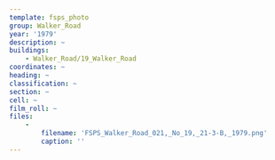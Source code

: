 ```yaml
---
template: fsps_photo
group: Walker_Road
year: '1979'
description: ~
buildings:
    - Walker_Road/19_Walker_Road
coordinates: ~
heading: ~
classification: ~
section: ~
cell: ~
film_roll: ~
files:
    -
        filename: 'FSPS_Walker_Road_021,_No_19,_21-3-B,_1979.png'
        caption: ''
---
```

